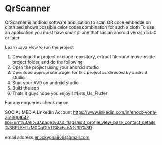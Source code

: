 # QrScanner
QrScanner is android software application to scan QR code embedde on cloth and shows possible color codes combination for such a cloth
To use an application you must have smartphone that has an android version 5.0.0 or later

Learn Java
How to run the project
1. Download the project or clone repository, extract files and move inside project folder, and do the following
2. Open the project using your android studio
3. Download appropriate plugin for this project as directed by android studio
4. Start your AVD on android studio
5. Build the app
6. Thats it guys hope you enjoy!!
#Lets_Us_Flutter

For any enqueries check me on

SOCIAL MEDIA
 LinkedIn Account 
 https://www.linkedin.com/in/enock-yona-aa13001b4?lipi=urn%3Ali%3Apage%3Ad_flagship3_profile_view_base_contact_details%3BPLSHTzM0QqGthTGi8uFabA%3D%3D
 
 email address 
 enockyona906@gmail.com
